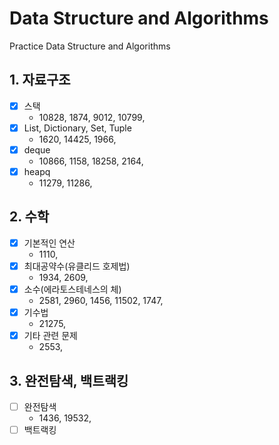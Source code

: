 # Data Structure and Algorithms

Practice Data Structure and Algorithms

## 1. 자료구조
- [x] 스택
    - 10828, 1874, 9012, 10799, 
- [x] List, Dictionary, Set, Tuple
    - 1620, 14425, 1966, 
- [x] deque
    - 10866, 1158, 18258, 2164, 
- [x] heapq
    - 11279, 11286, 

## 2. 수학
- [x] 기본적인 연산
    - 1110, 
- [x] 최대공약수(유클리드 호제법)
    - 1934, 2609, 
- [x] 소수(에라토스테네스의 체)
    - 2581, 2960, 1456, 11502, 1747, 
- [x] 기수법
    - 21275, 
- [x] 기타 관련 문제
    - 2553, 

## 3. 완전탐색, 백트랙킹
- [ ] 완전탐색
    - 1436, 19532, 
- [ ] 백트랙킹